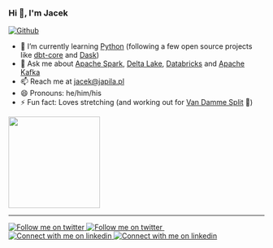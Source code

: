 ### Hi 👋, I'm Jacek

[![Github](https://img.shields.io/github/followers/jaceklaskowski?label=Follow&style=social)](https://github.com/jaceklaskowski)

- 🌱 I’m currently learning [Python](https://gist.github.com/jaceklaskowski/cf4e82638d2bb459d922df6889c95f8b) (following a few open source projects like [dbt-core](https://github.com/dbt-labs/dbt-core) and [Dask](https://github.com/dask/dask))
- 💬 Ask me about [Apache Spark](https://books.japila.pl/spark-sql-internals/), [Delta Lake](https://books.japila.pl/delta-lake-internals/), [Databricks](https://www.databricks.com/product/data-lakehouse) and [Apache Kafka](https://books.japila.pl/kafka-internals/)
- 📫 Reach me at jacek@japila.pl
- 😄 Pronouns: he/him/his
- ⚡ Fun fact: Loves stretching (and working out for [Van Damme Split](https://www.google.com/search?q=van+damme+splits) 💪)

<a href="https://github.com/jaceklaskowski">
  <img align="center" height="180px" style="margin-right:10px" src="https://github-readme-stats.vercel.app/api?username=jaceklaskowski&count_private=true&show_icons=true&theme=radical" />
</a>

---

<div>
<!-- Light Mode -->
<a href="https://twitter.com/intent/follow?screen_name=jaceklaskowski#gh-light-mode-only">
<img src="https://img.shields.io/twitter/follow/jaceklaskowski?style=for-the-badge&logo=twitter&labelColor=000&color=3572A5#gh-light-mode-only" alt="Follow me on twitter" >
</a>
<!-- Dark Mode -->
<a href="https://twitter.com/intent/follow?screen_name=jaceklaskowski#gh-dark-mode-only">
<img src="https://img.shields.io/twitter/follow/jaceklaskowski?style=for-the-badge&logo=twitter&labelColor=000&color=FFF#gh-dark-mode-only" alt="Follow me on twitter" >
</a>
&nbsp;
<!-- Light Mode -->
<a href="https://www.linkedin.com/in/jaceklaskowski#gh-light-mode-only">
<img src="https://img.shields.io/badge/LinkedIn-3572A5?style=for-the-badge&logo=linkedin&logoColor=white#gh-light-mode-only" alt="Connect with me on linkedin" >
</a>
<!-- Dark Mode -->
<a href="https://www.linkedin.com/in/jaceklaskowski#gh-dark-mode-only">
<img src="https://img.shields.io/badge/LinkedIn-ffffff?style=for-the-badge&logo=linkedin&logoColor=0690FA#gh-dark-mode-only" alt="Connect with me on linkedin" >
</a>
</div>
